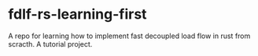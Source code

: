 # fdlf-rs-learning-first
A repo for learning how to implement fast decoupled load flow in rust from scracth. A tutorial project.
